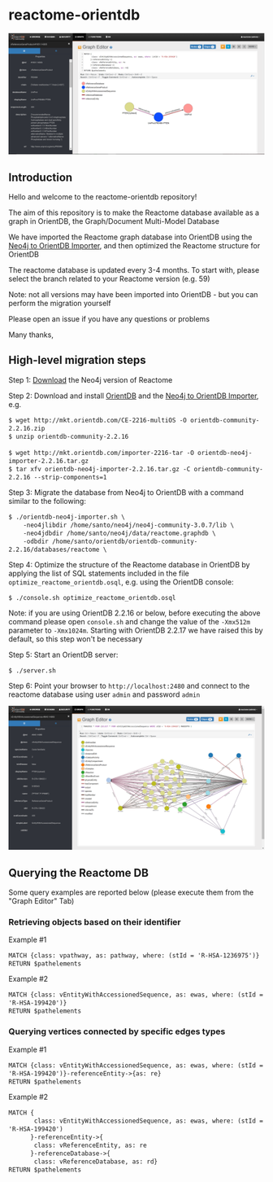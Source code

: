 # reactome-orientdb

![](image2.png)

## Introduction

Hello and welcome to the reactome-orientdb repository!

The aim of this repository is to make the Reactome database available as a graph in OrientDB, the Graph/Document Multi-Model Database

We have imported the Reactome graph database into OrientDB using the [Neo4j to OrientDB Importer](http://orientdb.com/neo4j-to-orientdb-importer/), and then optimized the Reactome structure for OrientDB

The reactome database is updated every 3-4 months. To start with, please select the branch related to your Reactome version (e.g. 59)

Note: not all versions may have been imported into OrientDB - but you can perform the migration yourself 

Please open an issue if you have any questions or problems

Many thanks,


## High-level migration steps

Step 1: [Download](http://www.reactome.org/download/current/reactome.graphdb.tgz) the Neo4j version of Reactome

Step 2: Download and install [OrientDB](http://orientdb.com/download/) and the [Neo4j to OrientDB Importer](http://orientdb.com/neo4j-to-orientdb-importer/), e.g.

```
$ wget http://mkt.orientdb.com/CE-2216-multiOS -O orientdb-community-2.2.16.zip
$ unzip orientdb-community-2.2.16

$ wget http://mkt.orientdb.com/importer-2216-tar -O orientdb-neo4j-importer-2.2.16.tar.gz
$ tar xfv orientdb-neo4j-importer-2.2.16.tar.gz -C orientdb-community-2.2.16 --strip-components=1
```

Step 3: Migrate the database from Neo4j to OrientDB with a command similar to the following:

```
$ ./orientdb-neo4j-importer.sh \
    -neo4jlibdir /home/santo/neo4j/neo4j-community-3.0.7/lib \          
    -neo4jdbdir /home/santo/neo4j/data/reactome.graphdb \
    -odbdir /home/santo/orientdb/orientdb-community-2.2.16/databases/reactome \    
```

Step 4: Optimize the structure of the Reactome database in OrientDB by applying the list of SQL statements included in the file `optimize_reactome_orientdb.osql`, e.g. using the OrientDB console:

```
$ ./console.sh optimize_reactome_orientdb.osql
```

Note: if you are using OrientDB 2.2.16 or below, before executing the above command please open `console.sh` and change the value of the `-Xmx512m` parameter to `-Xmx1024m`. Starting with OrientDB 2.2.17 we have raised this by default, so this step won't be necessary

Step 5: Start an OrientDB server:

```
$ ./server.sh
```

Step 6: Point your browser to `http://localhost:2480` and connect to the reactome database using user `admin` and password `admin`

![](image1.png)


## Querying the Reactome DB

Some query examples are reported below (please execute them from the "Graph Editor" Tab)

### Retrieving objects based on their identifier

Example #1

```
MATCH {class: vpathway, as: pathway, where: (stId = 'R-HSA-1236975')}
RETURN $pathelements
```

Example #2

```
MATCH {class: vEntityWithAccessionedSequence, as: ewas, where: (stId = 'R-HSA-199420')}
RETURN $pathelements
```

### Querying vertices connected by specific edges types

Example #1


```
MATCH {class: vEntityWithAccessionedSequence, as: ewas, where: (stId = 'R-HSA-199420')}-referenceEntity->{as: re}
RETURN $pathelements
```

Example #2

```
MATCH {
	   class: vEntityWithAccessionedSequence, as: ewas, where: (stId = 'R-HSA-199420')
	  }-referenceEntity->{
	   class: vReferenceEntity, as: re
	  }-referenceDatabase->{
	   class: vReferenceDatabase, as: rd}
RETURN $pathelements
```
